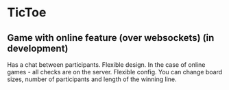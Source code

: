 TicToe
========


Game with online feature (over websockets) (in development)
-----------------------------------------------------------

Has a chat between participants.
Flexible design.
In the case of online games - all checks are on the server.
Flexible config. You can change board sizes, number of participants and length of the winning line.
